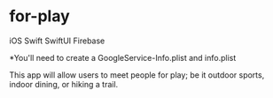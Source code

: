 # for-play
iOS Swift SwiftUI Firebase

*You'll need to create a GoogleService-Info.plist and info.plist 

This app will allow users to meet people for play; be it outdoor sports, indoor dining, or hiking a trail. 
